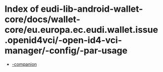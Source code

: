 # Index of eudi-lib-android-wallet-core/docs/wallet-core/eu.europa.ec.eudi.wallet.issue.openid4vci/-open-id4-vci-manager/-config/-par-usage

- [-companion](/eudi-lib-android-wallet-core/docs/wallet-core/eu.europa.ec.eudi.wallet.issue.openid4vci/-open-id4-vci-manager/-config/-par-usage/-companion/)